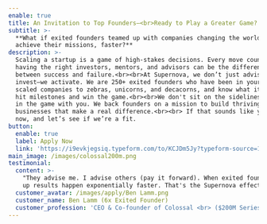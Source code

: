 ```yaml
---
enable: true
title: An Invitation to Top Founders—<br>Ready to Play a Greater Game?
subtitle: >-
  **What if exited founders teamed up with companies changing the world to
  achieve their missions, faster?**
description: >-
  Scaling a startup is a game of high-stakes decisions. Every move counts — and
  having the right investors, mentors, and advisors can be the difference
  between success and failure.<br><br>At Supernova, we don’t just advise or
  invest—we activate. We are 250+ exited founders who have been in your shoes,
  scaled companies to zebras, unicorns, and decacorns, and know what it takes to
  hit milestones and win the game.<br><br>We don't sit on the sidelines—we get
  in the game with you. We back founders on a mission to build thriving
  businesses that make a real difference.<br><br> If that sounds like you, apply
  now, and let’s see if we’re a fit. 
button:
  enable: true
  label: Apply Now
  link: 'https://i9evkjegsiq.typeform.com/to/KCJDm5Jy?typeform-source=1supernova.com'
main_image: /images/colossal200m.png
testimonial:
  content: >-
    "They advise me. I advise others (pay it forward). When exited founders team
    up results happen exponentially faster. That's the Supernova effect!"
  customer_avatar: /images/apply/Ben Lamm.png
  customer_name: Ben Lamm (6x Exited Founder)
  customer_profession: 'CEO & Co-founder of Colossal <br> ($200M Series C: $10B Valuation) '
---
```


